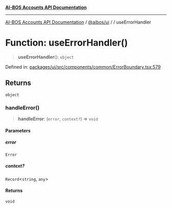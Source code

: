 [**AI-BOS Accounts API Documentation**](../../../README.md)

***

[AI-BOS Accounts API Documentation](../../../README.md) / [@aibos/ui](../README.md) / [](../README.md) / useErrorHandler

# Function: useErrorHandler()

> **useErrorHandler**(): `object`

Defined in: [packages/ui/src/components/common/ErrorBoundary.tsx:579](https://github.com/pohlai88/accounts/blob/48103fb36d28b2b9bfb33472b6de2f719773cde9/packages/ui/src/components/common/ErrorBoundary.tsx#L579)

## Returns

`object`

### handleError()

> **handleError**: (`error`, `context?`) => `void`

#### Parameters

##### error

`Error`

##### context?

`Record`\<`string`, `any`\>

#### Returns

`void`
